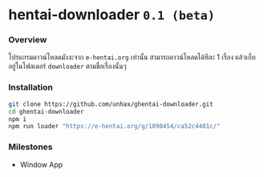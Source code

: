 # hentai-downloader `0.1 (beta)`
### Overview
โปรแกรมดาวน์โหลดมังงะจาก `e-hentai.org` เท่านั้น สามารถดาวน์โหลดได้ทีละ 1 เรื่อง แล้วเก็บอยู่ในโฟลเดอร์ `downloader` ตามชื่อเรื่องนั้นๆ 

### Installation
``` bash
git clone https://github.com/unhax/ghentai-downloader.git
cd ghentai-downloader
npm i
npm run loader "https://e-hentai.org/g/1090454/ca52c4401c/"
```

### Milestones
- Window App
